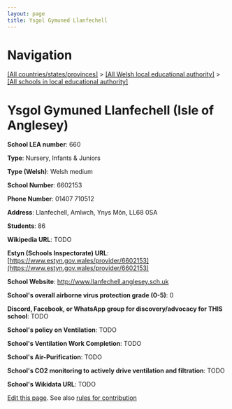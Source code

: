 ```yaml
---
layout: page
title: Ysgol Gymuned Llanfechell
---
```

# Navigation

[[All countries/states/provinces]](../../..) > [[All Welsh local educational authority]](../..) > [[All schools in local educational authority]](..)

# Ysgol Gymuned Llanfechell (Isle of Anglesey)

**School LEA number**: 660

**Type**: Nursery, Infants & Juniors

**Type (Welsh)**: Welsh medium

**School Number**: 6602153

**Phone Number**: 01407 710512

**Address**: Llanfechell, Amlwch, Ynys Môn, LL68 0SA

**Students**: 86

**Wikipedia URL**: TODO

**Estyn (Schools Inspectorate) URL**: [https://www.estyn.gov.wales/provider/6602153](https://www.estyn.gov.wales/provider/6602153)

**School Website**: http://www.llanfechell.anglesey.sch.uk

**School's overall airborne virus protection grade (0-5)**: 0

**Discord, Facebook, or WhatsApp group for discovery/advocacy for THIS school**: TODO

**School's policy on Ventilation**: TODO

**School's Ventilation Work Completion**: TODO

**School's Air-Purification**: TODO

**School's CO2 monitoring to actively drive ventilation and filtration**: TODO

**School's Wikidata URL**: TODO




[Edit this page](https://github.com/ventilate-schools/Wales/edit/prif/./Isle_of_Anglesey/Ysgol_Gymuned_Llanfechell.md). See also [rules for contribution](../../../contribution-rules/)